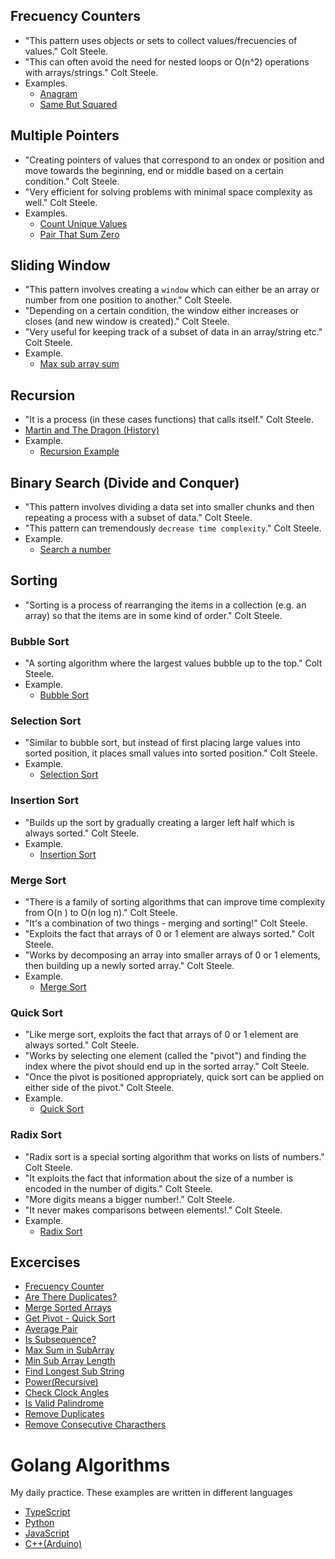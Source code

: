 ## Frecuency Counters

-   "This pattern uses objects or sets to collect values/frecuencies of values." Colt Steele.
-   "This can often avoid the need for nested loops or O(n^2) operations with arrays/strings." Colt Steele.
-   Examples.
    -   [Anagram](https://github.com/cjairm/go/tree/master/Algorithms-Go/001_anagram)
    -   [Same But Squared](https://github.com/cjairm/go/tree/master/Algorithms-Go/003_same_but_squared)

## Multiple Pointers

-   "Creating pointers of values that correspond to an ondex or position and move towards the beginning, end or middle based on a certain condition." Colt Steele.
-   "Very efficient for solving problems with minimal space complexity as well." Colt Steele.
-   Examples.
    -   [Count Unique Values](https://github.com/cjairm/go/tree/master/Algorithms-Go/002_count_unique_values)
    -   [Pair That Sum Zero](https://github.com/cjairm/go/tree/master/Algorithms-Go/004_pair_that_sum_zero)

## Sliding Window

-   "This pattern involves creating a `window` which can either be an array or number from one position to another." Colt Steele.
-   "Depending on a certain condition, the window either increases or closes (and new window is created)." Colt Steele.
-   "Very useful for keeping track of a subset of data in an array/string etc." Colt Steele.
-   Example.
    -   [Max sub array sum](https://github.com/cjairm/go/tree/master/Algorithms-Go/005_max_sub_array_sum)

## Recursion

-   "It is a process (in these cases functions) that calls itself." Colt Steele.
-   [Martin and The Dragon (History)](https://webdocs.cs.ualberta.ca/~ree/c101-b2/dragonstory0.pdf)
-   Example.
    -   [Recursion Example](https://github.com/cjairm/go/tree/master/Algorithms-Go/007_factorial_number)

## Binary Search (Divide and Conquer)

-   "This pattern involves dividing a data set into smaller chunks and then repeating a process with a subset of data." Colt Steele.
-   "This pattern can tremendously `decrease time complexity`." Colt Steele.
-   Example.
    -   [Search a number](https://github.com/cjairm/go/tree/master/Algorithms-Go/006_search_a_number)

## Sorting

-   "Sorting is a process of rearranging the items in a collection (e.g. an array) so that the items are in some kind of order." Colt Steele.

### Bubble Sort

-   "A sorting algorithm where the largest values bubble up to the top." Colt Steele.
-   Example.
    -   [Bubble Sort](https://github.com/cjairm/go/tree/master/Algorithms-Go/009_bubble_sort)

### Selection Sort

-   "Similar to bubble sort, but instead of first placing large values into sorted position, it places small values into sorted position." Colt Steele.
-   Example.
    -   [Selection Sort](https://github.com/cjairm/go/tree/master/Algorithms-Go/011_selection_sort)

### Insertion Sort

-   "Builds up the sort by gradually creating a larger left half which is always sorted." Colt Steele.
-   Example.
    -   [Insertion Sort](https://github.com/cjairm/go/tree/master/Algorithms-Go/012_insertion_sort)

### Merge Sort

-   "There is a family of sorting algorithms that can improve time complexity from O(n ) to O(n log n)." Colt Steele.
-   "It's a combination of two things - merging and sorting!" Colt Steele.
-   "Exploits the fact that arrays of 0 or 1 element are always sorted." Colt Steele.
-   "Works by decomposing an array into smaller arrays of 0 or 1 elements, then building up a newly sorted array." Colt Steele.
-   Example.
    -   [Merge Sort](https://github.com/cjairm/go/tree/master/Algorithms-Go/014_merge_sort)

### Quick Sort

-   "Like merge sort, exploits the fact that arrays of 0 or 1 element are always sorted." Colt Steele.
-   "Works by selecting one element (called the "pivot") and finding the index where the pivot should end up in the sorted array." Colt Steele.
-   "Once the pivot is positioned appropriately, quick sort can be applied on either side of the pivot." Colt Steele.
-   Example.
    -   [Quick Sort](https://github.com/cjairm/go/tree/master/Algorithms-Go/017_quick_sort)

### Radix Sort

-   "Radix sort is a special sorting algorithm that works on lists of numbers." Colt Steele.
-   "It exploits the fact that information about the size of a number is encoded in the number of digits." Colt Steele.
-   "More digits means a bigger number!." Colt Steele.
-   "It never makes comparisons between elements!." Colt Steele.
-   Example.
    -   [Radix Sort](https://github.com/cjairm/go/tree/master/Algorithms-Go/019_radix_sort)

## Excercises

-   [Frecuency Counter](https://github.com/cjairm/go/tree/master/Algorithms-Go/008_frecuency_counter)
-   [Are There Duplicates?](https://github.com/cjairm/go/tree/master/Algorithms-Go/010_are_there_duplicates)
-   [Merge Sorted Arrays](https://github.com/cjairm/go/tree/master/Algorithms-Go/013_merge_sorted_arrays)
-   [Get Pivot - Quick Sort](https://github.com/cjairm/go/tree/master/Algorithms-Go/015_get_pivot_quick_sort)
-   [Average Pair](https://github.com/cjairm/go/tree/master/Algorithms-Go/016_average_pair)
-   [Is Subsequence?](https://github.com/cjairm/go/tree/master/Algorithms-Go/018_is_subsequence)
-   [Max Sum in SubArray](https://github.com/cjairm/go/tree/master/Algorithms-Go/020_max_sum_sub_array)
-   [Min Sub Array Length](https://github.com/cjairm/go/tree/master/Algorithms-Go/021_min_sub_array_length)
-   [Find Longest Sub String](https://github.com/cjairm/go/tree/master/Algorithms-Go/022_find_longest_substring)
-   [Power(Recursive)](https://github.com/cjairm/go/tree/master/Algorithms-Go/023_power)
-   [Check Clock Angles](https://github.com/cjairm/go/tree/master/Algorithms-Go/024_clock_angles)
-   [Is Valid Palindrome](https://github.com/cjairm/go/tree/master/Algorithms-Go/025_is_valid_palindrome)
-   [Remove Duplicates](https://github.com/cjairm/go/tree/master/Algorithms-Go/026_remove_duplicates)
-   [Remove Consecutive Characthers](https://github.com/cjairm/go/tree/master/Algorithms-Go/027_remove_consecutive_char)

# Golang Algorithms

My daily practice. These examples are written in different languages

-   [TypeScript](https://github.com/cjairm/typescript/tree/master/Algorithms-TS)
-   [Python](https://github.com/cjairm/python/tree/master/Algoritms-Py)
-   [JavaScript](https://github.com/cjairm/javascript/tree/master/Algorithms-JS)
-   [C++(Arduino)](https://github.com/cjairm/arduino/tree/master/Algorithms-Cpp)
